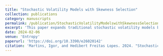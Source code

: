 ```yaml
---
title: "Stochastic Volatility Models with Skewness Selection"
collection: publications
category: manuscripts
permalink: /publication/StochasticVolatilityModelswithSkewnessSelection
excerpt: 'This paper expands traditional stochastic volatility models by allowing for time-varying skewness without imposing it. While dynamic asymmetry may capture the likely direction of future asset returns, it comes at the risk of leading to overparameterization. Our proposed approach mitigates this concern by leveraging sparsity-inducing priors to automatically select the skewness parameter as dynamic, static or zero in a data-driven framework.In a bond yield application, dynamic skewness captures interest rate cycles of monetary easing and tightening and is partially explained by central banks’ mandates.'
date: 2024-02-06
venue: 'Entropy'
paperurl: 'https://doi.org/10.3390/e26020142'
citation: 'Martins, Igor, and Hedibert Freitas Lopes. 2024. "Stochastic Volatility Models with Skewness Selection" Entropy 26, no. 2: 142.'
---
```

